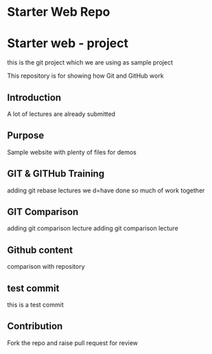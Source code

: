 # Starter Web Repo
# Starter web - project

this is the git project which we are using as sample project

This repository is for showing how Git and GitHub work

## Introduction
A lot of lectures are already submitted

## Purpose

Sample website with plenty of files for demos

## GIT & GITHub Training
adding git rebase lectures
we d=have done so much of work together

## GIT Comparison
adding git comparison lecture
adding git comparison lecture

## Github content
comparison with repository

## test commit
this is a test commit

## Contribution
Fork the repo and raise pull request for review